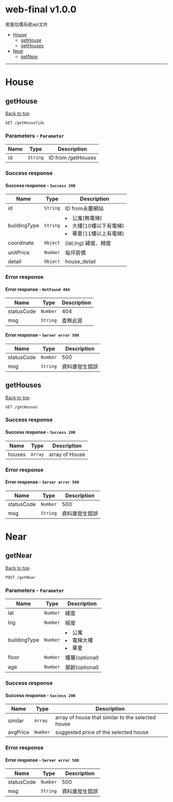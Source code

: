 <a name="top"></a>
# web-final v1.0.0

房屋估價系統api文件

 - [House](#markdown-header-house)
   - [getHouse](#markdown-header-gethouse)
   - [getHouses](#markdown-header-gethouses)
 - [Near](#markdown-header-near)
   - [getNear](#markdown-header-getnear)

___


# House

## getHouse
[Back to top](#top)

```
GET /getHouse?id=
```

### Parameters - `Parameter`

| Name     | Type       | Description                           |
|----------|------------|---------------------------------------|
| id | `String` | ID from /getHouses |

### Success response

#### Success response - `Success 200`

| Name     | Type       | Description                           |
|----------|------------|---------------------------------------|
| id | `String` | ID from永慶網站 |
| buildingType | `String` |  <li>公寓(無電梯)</li> <li>大樓(10樓以下有電梯)</li> <li>華夏(11樓以上有電梯)</li>  |
| coordinate | `Object` | {lat,lng} 緯度、精度 |
| unitPrice | `Number` | 每坪房價 |
| detail | `Object` | house_detail |

### Error response

#### Error response - `NotFound 404`

| Name     | Type       | Description                           |
|----------|------------|---------------------------------------|
| statusCode | `Number` | 404 |
| msg | `String` | 查無此房 |

#### Error response - `Server error 500`

| Name     | Type       | Description                           |
|----------|------------|---------------------------------------|
| statusCode | `Number` | 500 |
| msg | `String` | 資料庫發生錯誤 |

## getHouses
[Back to top](#top)

```
GET /getHouses
```

### Success response

#### Success response - `Success 200`

| Name     | Type       | Description                           |
|----------|------------|---------------------------------------|
| houses | `Array` | array of House |

### Error response

#### Error response - `Server error 500`

| Name     | Type       | Description                           |
|----------|------------|---------------------------------------|
| statusCode | `Number` | 500 |
| msg | `String` | 資料庫發生錯誤 |

# Near

## getNear
[Back to top](#top)

```
POST /getNear
```

### Parameters - `Parameter`

| Name     | Type       | Description                           |
|----------|------------|---------------------------------------|
| lat | `Number` | 緯度 |
| lng | `Number` | 經度 |
| buildingType | `Number` | <li>公寓</li> <li>電梯大樓</li> <li>華夏</li>  |
| floor | `Number` | 樓層(optional) |
| age | `Number` | 屋齡(optional) |

### Success response

#### Success response - `Success 200`

| Name     | Type       | Description                           |
|----------|------------|---------------------------------------|
| similar | `Array` | array of house that similar to the selected house |
| avgPrice | `Number` | suggested price of the selected house |

### Error response

#### Error response - `Server error 500`

| Name     | Type       | Description                           |
|----------|------------|---------------------------------------|
| statusCode | `Number` | 500 |
| msg | `String` | 資料庫發生錯誤 |
